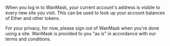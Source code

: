 When you log in to WanMask, your current account's address is visible to every new site you visit. This can be used to look up your account balances of Ether and other tokens.

For your privacy, for now, please sign out of WanMask when you're done using a site. WanMask is provided to you "as is" in accordance with our terms and conditions. 

